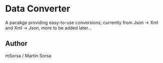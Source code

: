 # Data Converter
A pacakge providing easy-to-use conversions; currently from Json -> Xml and Xml -> Json, more to be added later...

## Author
mSorsa / Martin Sorsa

